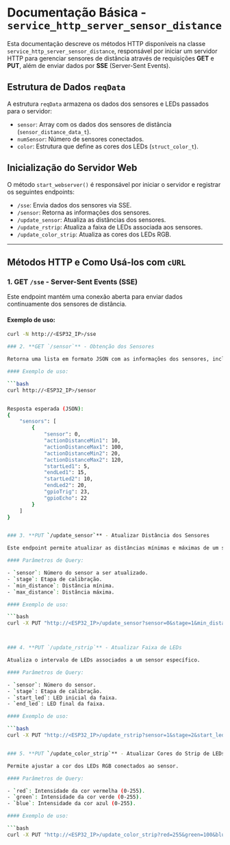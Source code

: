 # Documentação Básica - `service_http_server_sensor_distance`

Esta documentação descreve os métodos HTTP disponíveis na classe `service_http_server_sensor_distance`, responsável por iniciar um servidor HTTP para gerenciar sensores de distância através de requisições **GET** e **PUT**, além de enviar dados por **SSE** (Server-Sent Events).

## Estrutura de Dados `reqData`

A estrutura `reqData` armazena os dados dos sensores e LEDs passados para o servidor:

- `sensor`: Array com os dados dos sensores de distância (`sensor_distance_data_t`).
- `numSensor`: Número de sensores conectados.
- `color`: Estrutura que define as cores dos LEDs (`struct_color_t`).

## Inicialização do Servidor Web

O método `start_webserver()` é responsável por iniciar o servidor e registrar os seguintes endpoints:

- `/sse`: Envia dados dos sensores via SSE.
- `/sensor`: Retorna as informações dos sensores.
- `/update_sensor`: Atualiza as distâncias dos sensores.
- `/update_rstrip`: Atualiza a faixa de LEDs associada aos sensores.
- `/update_color_strip`: Atualiza as cores dos LEDs RGB.

---

## Métodos HTTP e Como Usá-los com `cURL`

### 1. **GET `/sse`** - Server-Sent Events (SSE)

Este endpoint mantém uma conexão aberta para enviar dados continuamente dos sensores de distância.

#### Exemplo de uso:

```bash
curl -N http://<ESP32_IP>/sse

### 2. **GET `/sensor`** - Obtenção dos Sensores

Retorna uma lista em formato JSON com as informações dos sensores, incluindo configurações e estados.

#### Exemplo de uso:

```bash
curl http://<ESP32_IP>/sensor


Resposta esperada (JSON):
{
    "sensors": [
        {
            "sensor": 0,
            "actionDistanceMin1": 10,
            "actionDistanceMax1": 100,
            "actionDistanceMin2": 20,
            "actionDistanceMax2": 120,
            "startLed1": 5,
            "endLed1": 15,
            "startLed2": 10,
            "endLed2": 20,
            "gpioTrig": 23,
            "gpioEcho": 22
        }
    ]
}


### 3. **PUT `/update_sensor`** - Atualizar Distância dos Sensores

Este endpoint permite atualizar as distâncias mínimas e máximas de um sensor específico.

#### Parâmetros de Query:

- `sensor`: Número do sensor a ser atualizado.
- `stage`: Etapa de calibração.
- `min_distance`: Distância mínima.
- `max_distance`: Distância máxima.

#### Exemplo de uso:

```bash
curl -X PUT "http://<ESP32_IP>/update_sensor?sensor=0&stage=1&min_distance=15&max_distance=95"



### 4. **PUT `/update_rstrip`** - Atualizar Faixa de LEDs

Atualiza o intervalo de LEDs associados a um sensor específico.

#### Parâmetros de Query:

- `sensor`: Número do sensor.
- `stage`: Etapa de calibração.
- `start_led`: LED inicial da faixa.
- `end_led`: LED final da faixa.

#### Exemplo de uso:

```bash
curl -X PUT "http://<ESP32_IP>/update_rstrip?sensor=1&stage=2&start_led=5&end_led=10"


### 5. **PUT `/update_color_strip`** - Atualizar Cores do Strip de LEDs

Permite ajustar a cor dos LEDs RGB conectados ao sensor.

#### Parâmetros de Query:

- `red`: Intensidade da cor vermelha (0-255).
- `green`: Intensidade da cor verde (0-255).
- `blue`: Intensidade da cor azul (0-255).

#### Exemplo de uso:

```bash
curl -X PUT "http://<ESP32_IP>/update_color_strip?red=255&green=100&blue=150"
